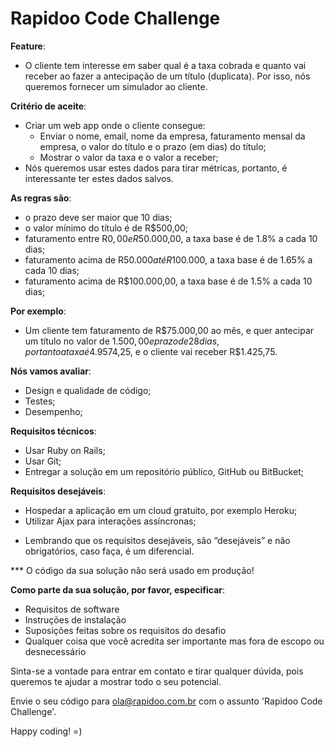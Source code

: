 # Rapidoo Code Challenge

**Feature**:
  - O cliente tem interesse em saber qual é a taxa cobrada e quanto vai receber ao fazer a antecipação de um título (duplicata). Por isso, nós queremos fornecer um simulador ao cliente.

**Critério de aceite**:
  - Criar um web app onde o cliente consegue:
    - Enviar o nome, email, nome da empresa, faturamento mensal da empresa,  o valor do título e o prazo (em dias) do título;
    - Mostrar o valor da taxa e o valor a receber;
  - Nós queremos usar estes dados para tirar métricas, portanto, é interessante ter estes dados salvos.

**As regras são**:
  - o prazo deve ser maior que 10 dias;
  - o valor mínimo do título é de R$500,00;
  - faturamento entre R$0,00 e R$50.000,00, a taxa base é de 1.8% a cada 10 dias;
  - faturamento acima de R$50.000 até R$100.000, a taxa base é de 1.65% a cada 10 dias;
  - faturamento acima de R$100.000,00, a taxa base é de 1.5% a cada 10 dias;

**Por exemplo**:
  - Um cliente tem faturamento de R$75.000,00 ao mês, e quer antecipar um título no valor de $1.500,00 e prazo de 28 dias, portanto a taxa é 4.95%, ou seja, R$74,25, e o cliente vai receber R$1.425,75.

**Nós vamos avaliar**:
  - Design e qualidade de código;
  - Testes;
  - Desempenho;

**Requisitos técnicos**:
  - Usar Ruby on Rails;
  - Usar Git;
  - Entregar a solução em um repositório público, GitHub ou BitBucket;

**Requisitos desejáveis**:
  - Hospedar a aplicação em um cloud gratuito, por exemplo Heroku;
  - Utilizar Ajax para interações assíncronas;

* Lembrando que os requisitos desejáveis, são “desejáveis” e não obrigatórios, caso faça, é um diferencial.

*** O código da sua solução não será usado em produção!

**Como parte da sua solução, por favor, especificar**:
  - Requisitos de software
  - Instruções de instalação
  - Suposições feitas sobre os requisitos do desafio
  - Qualquer coisa que você acredita ser importante mas fora de escopo ou desnecessário

Sinta-se a vontade para entrar em contato e tirar qualquer dúvida, pois queremos te ajudar a mostrar todo o seu potencial.

Envie o seu código para ola@rapidoo.com.br com o assunto 'Rapidoo Code Challenge'.

Happy coding! =)
